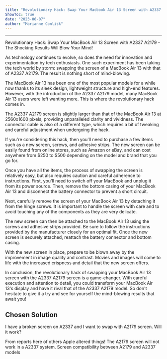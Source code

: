 ```yaml
---
title: "Revolutionary Hack: Swap Your Macbook Air 13 Screen with A2337 A2179 - The Shocking Results Will Blow Your Mind!"
ShowToc: true 
date: "2023-06-07"
author: "Marianne Conlisk"
---
```

*****
Revolutionary Hack: Swap Your MacBook Air 13 Screen with A2337 A2179 - The Shocking Results Will Blow Your Mind!

As technology continues to evolve, so does the need for innovation and experimentation by tech enthusiasts. One such experiment has been taking the tech world by storm: swapping the screen of a MacBook Air 13 with that of A2337 A2179. The result is nothing short of mind-blowing.

The MacBook Air 13 has been one of the most popular models for a while now thanks to its sleek design, lightweight structure and high-end features. However, with the introduction of the A2337 A2179 model, many MacBook Air 13 users were left wanting more. This is where the revolutionary hack comes in.

The A2337 A2179 screen is slightly larger than that of the MacBook Air 13 at 2560x1600 pixels, providing unparalleled clarity and vividness. The connector cable is also of a different type, which requires a bit of tweaking and careful adjustment when undergoing the hack.

If you're considering this hack, then you'll need to purchase a few items such as a new screen, screws, and adhesive strips. The new screen can be easily found from online stores, such as Amazon or eBay, and can cost anywhere from $250 to $500 depending on the model and brand that you go for.

Once you have all the items, the process of swapping the screen is relatively easy, but also requires caution and careful adherence to instructions. First, you'll need to switch off your MacBook and unplug it from its power source. Then, remove the bottom casing of your MacBook Air 13 and disconnect the battery connector to prevent a short circuit.

Next, carefully remove the screen of your MacBook Air 13 by detaching it from the hinge screws. It is important to handle the screen with care and to avoid touching any of the components as they are very delicate.

The new screen can then be attached to the MacBook Air 13 using the screws and adhesive strips provided. Be sure to follow the instructions provided by the manufacturer closely for an optimal fit. Once the new screen is securely attached, reattach the battery connector and bottom casing.

With the new screen in place, prepare to be blown away by the improvement in image quality and contrast. Movies and images will come to life with the increased crispness and detail that the new screen offers.

In conclusion, the revolutionary hack of swapping your MacBook Air 13 screen with the A2337 A2179 screen is a game-changer. With careful execution and attention to detail, you could transform your MacBook Air 13's display and have it rival that of the A2337 A2179 model. So don't hesitate to give it a try and see for yourself the mind-blowing results that await you!


## Chosen Solution
 I have a broken screen on A2337 and I want to swap with A2179 screen. Will it work?

 From reports here of others Apple altered things! The A2179 screen will not work in a A2337 system.
Screen compatibility between A2179 and A2337 models




